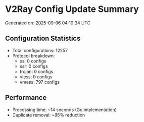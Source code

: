 # V2Ray Config Update Summary
Generated on: 2025-09-06 04:10:34 UTC

## Configuration Statistics
- Total configurations: 12257
- Protocol breakdown:
  - ss: 0 configs
  - ssr: 0 configs
  - trojan: 0 configs
  - vless: 0 configs
  - vmess: 797 configs

## Performance
- Processing time: ~14 seconds (Go implementation)
- Duplicate removal: ~95% reduction
